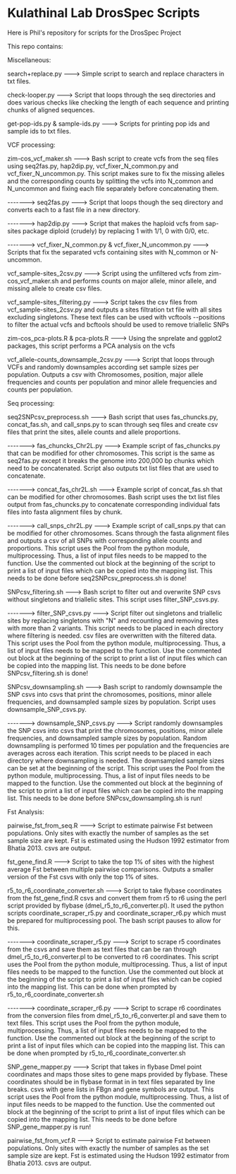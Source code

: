 # Kulathinal Lab DrosSpec Scripts

Here is Phil's repository for scripts for the DrosSpec Project

This repo contains:

Miscellaneous:

search+replace.py --->
Simple script to search and replace characters in txt files.

check-looper.py --->
Script that loops through the seq directories and does various checks like checking the length of each sequence and printing chunks of aligned sequences.

get-pop-ids.py & sample-ids.py --->
Scripts for printing pop ids and sample ids to txt files.

VCF processing:

zim-cos_vcf_maker.sh --->
Bash script to create vcfs from the seq files using seq2fas.py, hap2dip.py, vcf_fixer_N_common.py and vcf_fixer_N_uncommon.py. This script makes sure to fix the missing alleles and the corresponding counts by splitting the vcfs into N_common and N_uncommon and fixing each file separately before concatenating them.

-------> seq2fas.py ---> Script that loops though the seq directory and converts each to a fast file in a new directory.

-------> hap2dip.py ---> Script that makes the haploid vcfs from sap-sites package diploid (crudely) by replacing 1 with 1/1, 0 with 0/0, etc.

-------> vcf_fixer_N_common.py & vcf_fixer_N_uncommon.py ---> Scripts that fix the separated vcfs containing sites with N_common or N-uncommon.

vcf_sample-sites_2csv.py --->
Script using the unfiltered vcfs from zim-cos_vcf_maker.sh and performs counts on major allele, minor allele, and missing allele to create csv files.

vcf_sample-sites_filtering.py --->
Script takes the csv files from vcf_sample-sites_2csv.py and outputs a sites filtration txt file with all sites excluding singletons. These text files can be used with vcftools --positions to filter the actual vcfs and bcftools should be used to remove triallelic SNPs

zim-cos_pca-plots.R & pca-plots.R --->
Using the snprelate and ggplot2 packages, this script performs a PCA analysis on the vcfs

vcf_allele-counts_downsample_2csv.py --->
Script that loops through VCFs and randomly downsamples according set sample sizes per population. Outputs a csv with Chromosomes, position, major allele frequencies and counts per population and minor allele frequencies and counts per population.

Seq processing:

seq2SNPcsv_preprocess.sh --->
Bash script that uses fas_chuncks.py, concat_fas.sh, and call_snps.py to scan through seq files and create csv files that print the sites, allele counts and allele proportions.

-------> fas_chuncks_Chr2L.py ---> Example script of fas_chuncks.py that can be modified for other chromosomes. This script is the same as seq2fas.py except it breaks the genome into 200,000 bp chunks which need to be concatenated. Script also outputs txt list files that are used to concatenate.

-------> concat_fas_chr2L.sh ---> Example script of concat_fas.sh that can be modified for other chromosomes. Bash script uses the txt list files output from fas_chuncks.py to concatenate corresponding individual fats files into fasta alignment files by chunk.

-------> call_snps_chr2L.py ---> Example script of call_snps.py that can be modified for other chromosomes. Scans through the fasta alignment files and outputs a csv of all SNPs with corresponding allele counts and proportions. This script uses the Pool from the python module, multiprocessing. Thus, a list of input files needs to be mapped to the function. Use the commented out block at the beginning of the script to print a list of input files which can be copied into the mapping list. This needs to be done before seq2SNPcsv_preprocess.sh is done!

SNPcsv_filtering.sh --->
Bash script to filter out and overwrite SNP csvs without singletons and triallelic sites. This script uses filter_SNP_csvs.py.

-------> filter_SNP_csvs.py ---> Script filter out singletons and triallelic sites by replacing singletons with "N" and recounting and removing sites with more than 2 variants. This script needs to be placed in each directory where filtering is needed. csv files are overwritten with the filtered data. This script uses the Pool from the python module, multiprocessing. Thus, a list of input files needs to be mapped to the function. Use the commented out block at the beginning of the script to print a list of input files which can be copied into the mapping list. This needs to be done before SNPcsv_filtering.sh is done!

SNPcsv_downsampling.sh --->
Bash script to randomly downsample the SNP csvs into csvs that print the chromosomes, positions, minor allele frequencies, and downsampled sample sizes by population. Script uses downsample_SNP_csvs.py.

-------> downsample_SNP_csvs.py ---> Script randomly downsamples the SNP csvs into csvs that print the chromosomes, positions, minor allele frequencies, and downsampled sample sizes by population. Random downsampling is performed 10 times per population and the frequencies are averages across each iteration. This script needs to be placed in each directory where downsampling is needed. The downsampled sample sizes can be set at the beginning of the script. This script uses the Pool from the python module, multiprocessing. Thus, a list of input files needs to be mapped to the function. Use the commented out block at the beginning of the script to print a list of input files which can be copied into the mapping list. This needs to be done before SNPcsv_downsampling.sh is run!

Fst Analysis:

pairwise_fst_from_seq.R --->
Script to estimate pairwise Fst between populations. Only sites with exactly the number of samples as the set sample size are kept. Fst is estimated using the Hudson 1992 estimator from Bhatia 2013. csvs are output.

fst_gene_find.R --->
Script to take the top 1% of sites with the highest average Fst between multiple pairwise comparisons.  Outputs a smaller version of the Fst csvs with only the top 1% of sites.

r5_to_r6_coordinate_converter.sh --->
Script to take flybase coordinates from the fst_gene_find.R csvs and convert them from r5 to r6 using the perl script provided by flybase (dmel_r5_to_r6_converter.pl).  It used the python scripts coordinate_scraper_r5.py and coordinate_scraper_r6.py which must be prepared for multiprocessing pool. The bash script pauses to allow for this.

-------> coordinate_scraper_r5.py ---> Script to scrape r5 coordinates from the csvs and save them as text files that can be ran through dmel_r5_to_r6_converter.pl to be converted to r6 coordinates. This script uses the Pool from the python module, multiprocessing. Thus, a list of input files needs to be mapped to the function. Use the commented out block at the beginning of the script to print a list of input files which can be copied into the mapping list. This can be done when prompted by r5_to_r6_coordinate_converter.sh

-------> coordinate_scraper_r6.py ---> Script to scrape r6 coordinates from the conversion files from dmel_r5_to_r6_converter.pl and save them to text files. This script uses the Pool from the python module, multiprocessing. Thus, a list of input files needs to be mapped to the function. Use the commented out block at the beginning of the script to print a list of input files which can be copied into the mapping list. This can be done when prompted by r5_to_r6_coordinate_converter.sh

SNP_gene_mapper.py --->
Script that takes in flybase Dmel point coordinates and maps those sites to gene maps provided by flybase. These coordinates should be in flybase format in in text files separated by line breaks. csvs with gene lists in FBgn and gene symbols are output. This script uses the Pool from the python module, multiprocessing. Thus, a list of input files needs to be mapped to the function. Use the commented out block at the beginning of the script to print a list of input files which can be copied into the mapping list. This needs to be done before SNP_gene_mapper.py is run!

pairwise_fst_from_vcf.R --->
Script to estimate pairwise Fst between populations. Only sites with exactly the number of samples as the set sample size are kept. Fst is estimated using the Hudson 1992 estimator from Bhatia 2013. csvs are output.






















